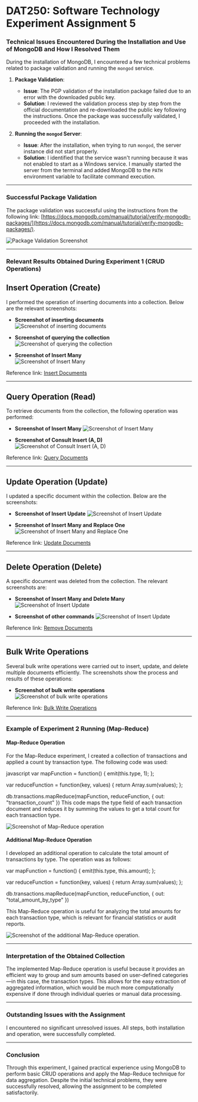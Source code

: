# DAT250: Software Technology Experiment Assignment 5

### Technical Issues Encountered During the Installation and Use of MongoDB and How I Resolved Them

During the installation of MongoDB, I encountered a few technical problems related to package validation and running the `mongod` service.

1. **Package Validation**:
   - **Issue**: The PGP validation of the installation package failed due to an error with the downloaded public key.
   - **Solution**: I reviewed the validation process step by step from the official documentation and re-downloaded the public key following the instructions. Once the package was successfully validated, I proceeded with the installation.

2. **Running the `mongod` Server**:
   - **Issue**: After the installation, when trying to run `mongod`, the server instance did not start properly.
   - **Solution**: I identified that the service wasn't running because it was not enabled to start as a Windows service. I manually started the server from the terminal and added MongoDB to the `PATH` environment variable to facilitate command execution.

---

### Successful Package Validation

The package validation was successful using the instructions from the following link: [https://docs.mongodb.com/manual/tutorial/verify-mongodb-packages/](https://docs.mongodb.com/manual/tutorial/verify-mongodb-packages/).

![Package Validation Screenshot](https://github.com/NachoAlcaldeT/DAT250/blob/main/Assignment5/Screenshots_Assignment5/MongoDB-True_screenshot.png)

---

### Relevant Results Obtained During Experiment 1 (CRUD Operations)

## Insert Operation (Create)
I performed the operation of inserting documents into a collection. Below are the relevant screenshots:

- **Screenshot of inserting documents**
![Screenshot of inserting documents](https://github.com/NachoAlcaldeT/DAT250/blob/main/Assignment5/Screenshots_Assignment5/Captura1-A%C3%B1adirDocumentos.png)

- **Screenshot of querying the collection**
 ![Screenshot of querying the collection](https://github.com/NachoAlcaldeT/DAT250/blob/main/Assignment5/Screenshots_Assignment5/Captura3-ConsultarCollection.png)

- **Screenshot of Insert Many**  
![Screenshot of Insert Many](https://github.com/NachoAlcaldeT/DAT250/blob/main/Assignment5/Screenshots_Assignment5/Captura4-InsertMany.png)

Reference link: [Insert Documents](https://docs.mongodb.com/manual/tutorial/insert-documents/)

---

## Query Operation (Read)
To retrieve documents from the collection, the following operation was performed:

- **Screenshot of Insert Many**
![Screenshot of Insert Many](https://github.com/NachoAlcaldeT/DAT250/blob/main/Assignment5/Screenshots_Assignment5/Captura8-InsertMany2.0.png)

- **Screenshot of Consult Insert (A, D)**  
![Screenshot of Consult Insert (A, D)](https://github.com/NachoAlcaldeT/DAT250/blob/main/Assignment5/Screenshots_Assignment5/Captura11-ConsultarInsert(A%2C%20D).png)

Reference link: [Query Documents](https://docs.mongodb.com/manual/tutorial/query-documents/)

---

## Update Operation (Update)
I updated a specific document within the collection. Below are the screenshots:

- **Screenshot of Insert Update**
![Screenshot of Insert Update](https://github.com/NachoAlcaldeT/DAT250/blob/main/Assignment5/Screenshots_Assignment5/Captura13-InsertUpdate.png)
  
- **Screenshot of Insert Many and Replace One**  
![Screenshot of Insert Many and Replace One](https://github.com/NachoAlcaldeT/DAT250/blob/main/Assignment5/Screenshots_Assignment5/Captura14-InsertManyReplaceOne.png)

Reference link: [Update Documents](https://docs.mongodb.com/manual/tutorial/update-documents/)

---

## Delete Operation (Delete)
A specific document was deleted from the collection. The relevant screenshots are:

- **Screenshot of Insert Many and Delete Many**
![Screenshot of Insert Update](https://github.com/NachoAlcaldeT/DAT250/blob/main/Assignment5/Screenshots_Assignment5/Captura15-InsertManyDeleteMany.png)  

- **Screenshot of other commands**
![Screenshot of Insert Update](https://github.com/NachoAlcaldeT/DAT250/blob/main/Assignment5/Screenshots_Assignment5/Captura16-ComandosAdicionales.png)  

Reference link: [Remove Documents](https://docs.mongodb.com/manual/tutorial/remove-documents/)

---

## Bulk Write Operations
Several bulk write operations were carried out to insert, update, and delete multiple documents efficiently. The screenshots show the process and results of these operations:

- **Screenshot of bulk write operations**  
![Screenshot of bulk write operations](https://github.com/NachoAlcaldeT/DAT250/blob/main/Assignment5/Screenshots_Assignment5/Captura17-Bulk%20Write.png)  

Reference link: [Bulk Write Operations](https://docs.mongodb.com/manual/core/bulk-write-operations/)

---

### Example of Experiment 2 Running (Map-Reduce)

#### **Map-Reduce Operation**
For the Map-Reduce experiment, I created a collection of transactions and applied a count by transaction type. The following code was used:

javascript
var mapFunction = function() {
   emit(this.type, 1);
};

var reduceFunction = function(key, values) {
   return Array.sum(values);
};

db.transactions.mapReduce(mapFunction, reduceFunction, { out: "transaction_count" })
This code maps the type field of each transaction document and reduces it by summing the values to get a total count for each transaction type.

![Screenshot of Map-Reduce operation](https://github.com/NachoAlcaldeT/DAT250/blob/main/Assignment5/Screenshots_Assignment5/captura2-exp2.png)

#### **Additional Map-Reduce Operation**
I developed an additional operation to calculate the total amount of transactions by type. The operation was as follows:

var mapFunction = function() {
   emit(this.type, this.amount);
};

var reduceFunction = function(key, values) {
   return Array.sum(values);
};

db.transactions.mapReduce(mapFunction, reduceFunction, { out: "total_amount_by_type" })

This Map-Reduce operation is useful for analyzing the total amounts for each transaction type, which is relevant for financial statistics or audit reports.

![Screenshot of the additional Map-Reduce operation.](ruta/a/la/captura/map_reduce_adicional.png)

---

### Interpretation of the Obtained Collection

The implemented Map-Reduce operation is useful because it provides an efficient way to group and sum amounts based on user-defined categories—in this case, the transaction types. This allows for the easy extraction of aggregated information, which would be much more computationally expensive if done through individual queries or manual data processing.

---

### Outstanding Issues with the Assignment

I encountered no significant unresolved issues. All steps, both installation and operation, were successfully completed.

---

### Conclusion

Through this experiment, I gained practical experience using MongoDB to perform basic CRUD operations and apply the Map-Reduce technique for data aggregation. Despite the initial technical problems, they were successfully resolved, allowing the assignment to be completed satisfactorily.
